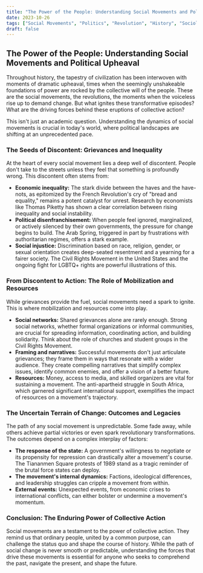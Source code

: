 ```yaml
---
title: "The Power of the People: Understanding Social Movements and Political Upheaval"
date: 2023-10-26
tags: ["Social Movements", "Politics", "Revolution", "History", "Sociology"]
draft: false
---
```


## The Power of the People: Understanding Social Movements and Political Upheaval

Throughout history, the tapestry of civilization has been interwoven with moments of dramatic upheaval, times when the seemingly unshakeable foundations of power are rocked by the collective will of the people. These are the social movements, the revolutions, the moments when the voiceless rise up to demand change. But what ignites these transformative episodes? What are the driving forces behind these eruptions of collective action? 

This isn't just an academic question. Understanding the dynamics of social movements is crucial in today's world, where political landscapes are shifting at an unprecedented pace. 

### The Seeds of Discontent: Grievances and Inequality

At the heart of every social movement lies a deep well of discontent. People don't take to the streets unless they feel that something is profoundly wrong. This discontent often stems from:

* **Economic inequality:**  The stark divide between the haves and the have-nots, as epitomized by the French Revolution's cry of "bread and equality," remains a potent catalyst for unrest. Research by economists like Thomas Piketty has shown a clear correlation between rising inequality and social instability.
* **Political disenfranchisement:**  When people feel ignored, marginalized, or actively silenced by their own governments, the pressure for change begins to build.  The Arab Spring, triggered in part by frustrations with authoritarian regimes, offers a stark example.
* **Social injustice:**  Discrimination based on race, religion, gender, or sexual orientation creates deep-seated resentment and a yearning for a fairer society.  The Civil Rights Movement in the United States and the ongoing fight for LGBTQ+ rights are powerful illustrations of this. 

### From Discontent to Action: The Role of Mobilization and Resources

While grievances provide the fuel, social movements need a spark to ignite. This is where mobilization and resources come into play. 

* **Social networks:** Shared grievances alone are rarely enough. Strong social networks, whether formal organizations or informal communities, are crucial for spreading information, coordinating action, and building solidarity. Think about the role of churches and student groups in the Civil Rights Movement.
* **Framing and narratives:**  Successful movements don't just articulate grievances; they frame them in ways that resonate with a wider audience. They create compelling narratives that simplify complex issues, identify common enemies, and offer a vision of a better future.
* **Resources:** Money, access to media, and skilled organizers are vital for sustaining a movement. The anti-apartheid struggle in South Africa, which garnered significant international support, exemplifies the impact of resources on a movement's trajectory.

### The Uncertain Terrain of Change: Outcomes and Legacies

The path of any social movement is unpredictable. Some fade away, while others achieve partial victories or even spark revolutionary transformations.  The outcomes depend on a complex interplay of factors: 

* **The response of the state:**  A government's willingness to negotiate or its propensity for repression can drastically alter a movement's course.  The Tiananmen Square protests of 1989 stand as a tragic reminder of the brutal force states can deploy.
* **The movement's internal dynamics:**  Factions, ideological differences, and leadership struggles can cripple a movement from within. 
* **External events:** Unexpected events, from economic crises to international conflicts, can either bolster or undermine a movement's momentum. 

### Conclusion: The Enduring Power of Collective Action

Social movements are a testament to the power of collective action.  They remind us that ordinary people, united by a common purpose, can challenge the status quo and shape the course of history. While the path of social change is never smooth or predictable, understanding the forces that drive these movements is essential for anyone who seeks to comprehend the past, navigate the present, and shape the future. 
